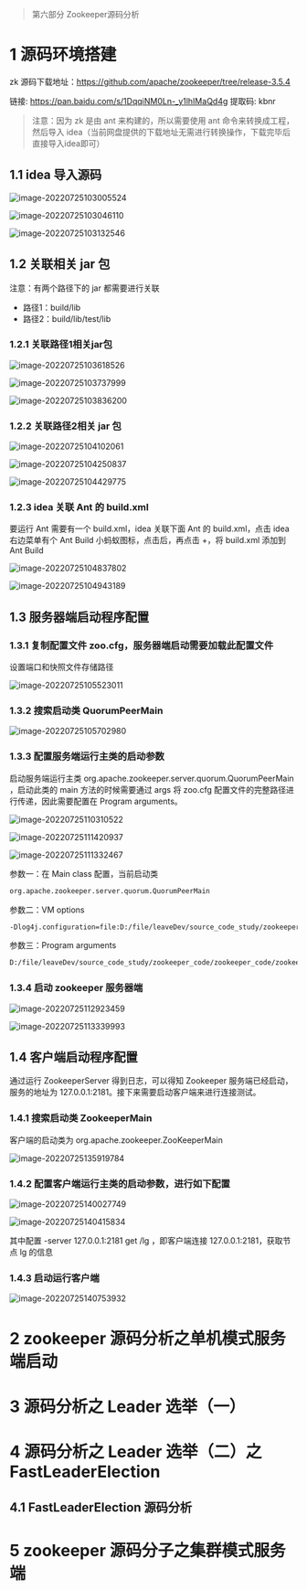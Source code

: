 > 第六部分 Zookeeper源码分析

# 1 源码环境搭建

zk 源码下载地址：https://github.com/apache/zookeeper/tree/release-3.5.4

链接: https://pan.baidu.com/s/1DqqiNM0Ln-_y1lhIMaQd4g 提取码: kbnr 

> 注意：因为 zk 是由 ant 来构建的，所以需要使用 ant 命令来转换成工程，然后导入 idea（当前网盘提供的下载地址无需进行转换操作，下载完毕后直接导入idea即可）

## 1.1 idea 导入源码

![image-20220725103005524](assest/image-20220725103005524.png)

![image-20220725103046110](assest/image-20220725103046110.png)

![image-20220725103132546](assest/image-20220725103132546.png)

## 1.2 关联相关 jar 包

注意：有两个路径下的 jar 都需要进行关联

- 路径1：build/lib
- 路径2：build/lib/test/lib

### 1.2.1 关联路径1相关jar包

![image-20220725103618526](assest/image-20220725103618526.png)

![image-20220725103737999](assest/image-20220725103737999.png)

![image-20220725103836200](assest/image-20220725103836200.png)

### 1.2.2 关联路径2相关 jar 包

![image-20220725104102061](assest/image-20220725104102061.png)

![image-20220725104250837](assest/image-20220725104250837.png)

![image-20220725104429775](assest/image-20220725104429775.png)

### 1.2.3 idea 关联 Ant 的 build.xml

要运行 Ant 需要有一个 build.xml，idea 关联下面 Ant 的 build.xml，点击 idea 右边菜单有个 Ant Build 小蚂蚁图标，点击后，再点击 +，将 build.xml 添加到 Ant Build

![image-20220725104837802](assest/image-20220725104837802.png)

![image-20220725104943189](assest/image-20220725104943189.png)

## 1.3 服务器端启动程序配置

### 1.3.1 复制配置文件 zoo.cfg，服务器端启动需要加载此配置文件

设置端口和快照文件存储路径

![image-20220725105523011](assest/image-20220725105523011.png)

### 1.3.2 搜索启动类 QuorumPeerMain

![image-20220725105702980](assest/image-20220725105702980.png)

### 1.3.3 配置服务端运行主类的启动参数

启动服务端运行主类 org.apache.zookeeper.server.quorum.QuorumPeerMain ，启动此类的 main 方法的时候需要通过 args 将 zoo.cfg 配置文件的完整路径进行传递，因此需要配置在 Program arguments。

![image-20220725110310522](assest/image-20220725110310522.png)

![image-20220725111420937](assest/image-20220725111420937.png)

![image-20220725111332467](assest/image-20220725111332467.png)

参数一：在 Main class 配置，当前启动类

```bash
org.apache.zookeeper.server.quorum.QuorumPeerMain
```

参数二：VM options

```bash
-Dlog4j.configuration=file:D:/file/leaveDev/source_code_study/zookeeper_code/zookeeper_code/zookeeper-release-3.5.4/conf/log4j.properties
```

参数三：Program arguments

```bash
D:/file/leaveDev/source_code_study/zookeeper_code/zookeeper_code/zookeeper-release-3.5.4/conf/zoo.cfg
```

### 1.3.4 启动 zookeeper 服务器端

![image-20220725112923459](assest/image-20220725112923459.png)

![image-20220725113339993](assest/image-20220725113339993.png)

## 1.4 客户端启动程序配置

通过运行 ZookeeperServer 得到日志，可以得知 Zookeeper 服务端已经启动，服务的地址为 127.0.0.1:2181。接下来需要启动客户端来进行连接测试。

### 1.4.1 搜索启动类 ZookeeperMain

客户端的启动类为 org.apache.zookeeper.ZooKeeperMain

![image-20220725135919784](assest/image-20220725135919784.png)

### 1.4.2 配置客户端运行主类的启动参数，进行如下配置

![image-20220725140027749](assest/image-20220725140027749.png)

![image-20220725140415834](assest/image-20220725140415834.png)

其中配置 -server 127.0.0.1:2181 get /lg ，即客户端连接 127.0.0.1:2181，获取节点 lg 的信息

### 1.4.3 启动运行客户端

![image-20220725140753932](assest/image-20220725140753932.png)



# 2 zookeeper 源码分析之单机模式服务端启动

# 3 源码分析之 Leader 选举（一）

# 4 源码分析之 Leader 选举（二）之 FastLeaderElection

## 4.1 FastLeaderElection 源码分析

# 5 zookeeper 源码分子之集群模式服务端
